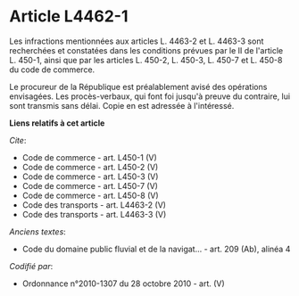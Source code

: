 # Article L4462-1

Les infractions mentionnées aux articles L. 4463-2 et L. 4463-3 sont recherchées et constatées dans les conditions prévues
par le II de l'article L. 450-1, ainsi que par les articles L. 450-2, L. 450-3, L. 450-7 et L. 450-8 du code de commerce. 

Le procureur de la République est préalablement avisé des opérations envisagées. Les procès-verbaux, qui font foi jusqu'à
preuve du contraire, lui sont transmis sans délai. Copie en est adressée à l'intéressé.

**Liens relatifs à cet article**

_Cite_:

  - Code de commerce - art. L450-1 (V)
  - Code de commerce - art. L450-2 (V)
  - Code de commerce - art. L450-3 (V)
  - Code de commerce - art. L450-7 (V)
  - Code de commerce - art. L450-8 (V)
  - Code des transports - art. L4463-2 (V)
  - Code des transports - art. L4463-3 (V)

_Anciens textes_:

  - Code du domaine public fluvial et de la navigat... - art. 209 (Ab), alinéa 4

_Codifié par_:

  - Ordonnance n°2010-1307 du 28 octobre 2010 - art. (V)
